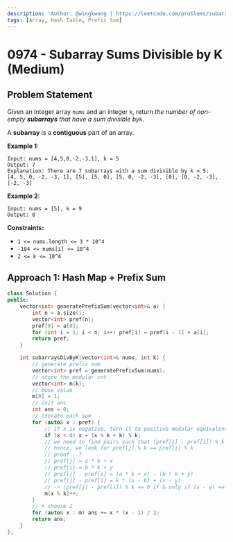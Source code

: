 ```yaml
---
description: 'Author: @wingkwong | https://leetcode.com/problems/subarray-sums-divisible-by-k/'
tags: [Array, Hash Table, Prefix Sum]
---
```


# 0974 - Subarray Sums Divisible by K (Medium) 

## Problem Statement

Given an integer array `nums` and an integer `k`, return *the number of non-empty **subarrays** that have a sum divisible by*`k`.

A **subarray** is a **contiguous** part of an array.

**Example 1:**

```
Input: nums = [4,5,0,-2,-3,1], k = 5
Output: 7
Explanation: There are 7 subarrays with a sum divisible by k = 5:
[4, 5, 0, -2, -3, 1], [5], [5, 0], [5, 0, -2, -3], [0], [0, -2, -3], [-2, -3]
```

**Example 2:**

```
Input: nums = [5], k = 9
Output: 0
```

**Constraints:**

- `1 <= nums.length <= 3 * 10^4`
- `-104 <= nums[i] <= 10^4`
- `2 <= k <= 10^4`

## Approach 1: Hash Map + Prefix Sum

<SolutionAuthor name="@wingkwong"/>

```cpp
class Solution {
public:
    vector<int> generatePrefixSum(vector<int>& a) {
        int n = a.size();
        vector<int> pref(n);
        pref[0] = a[0];
        for (int i = 1; i < n; i++) pref[i] = pref[i - 1] + a[i];
        return pref;
    }

    int subarraysDivByK(vector<int>& nums, int k) {
        // generate prefix sum
        vector<int> pref = generatePrefixSum(nums);
        // store the modular cnt
        vector<int> m(k);
        // base value
        m[0] = 1;
        // init ans
        int ans = 0;
        // iterate each sum
        for (auto& x : pref) {
            // if x is negative, turn it to positive modular equivalent
            if (x < 0) x = (x % k + k) % k;
            // we need to find pairs such that (pref[j] - pref[i]) % k == 0
            // hence, we look for pref[j] % k == pref[i] % k
            // proof ..? 
            // pref[j] = a * k + x
            // pref[i] = b * k + y
            // pref[j] - pref[i] = (a * k + x) - (b * k + y)
            // pref[j] - pref[i] = k * (a - b) + (x - y)
            // -> (pref[j] - pref[i]) % k == 0 if & only if (x - y) == 0
            m[x % k]++;
        }
        // n choose 2
        for (auto& x : m) ans += x * (x - 1) / 2;
        return ans;
    }
};
```